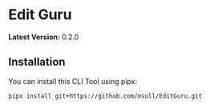 # Edit Guru

**Latest Version:** 0.2.0

## Installation

You can install this CLI Tool using pipx:

```bash
pipx install git+https://github.com/msull/EditGuru.git
```
